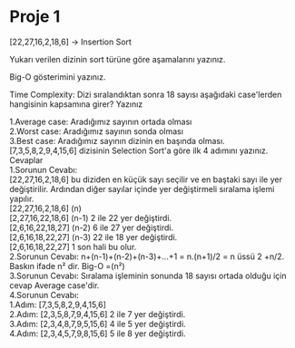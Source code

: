 # Proje 1
[22,27,16,2,18,6] -> Insertion Sort

Yukarı verilen dizinin sort türüne göre aşamalarını yazınız. <br>

Big-O gösterimini yazınız.<br>

Time Complexity: Dizi sıralandıktan sonra 18 sayısı aşağıdaki case'lerden hangisinin kapsamına girer? Yazınız<br>

1.Average case: Aradığımız sayının ortada olması<br>
2.Worst case: Aradığımız sayının sonda olması<br>
3.Best case: Aradığımız sayının dizinin en başında olması.<br>
[7,3,5,8,2,9,4,15,6] dizisinin Selection Sort'a göre ilk 4 adımını yazınız.<br>
Cevaplar<br>
1.Sorunun Cevabı:<br>
[22,27,16,2,18,6] bu diziden en küçük sayı seçilir ve en baştaki sayı ile yer değiştirilir. Ardından diğer sayılar içinde yer değiştirmeli sıralama işlemi yapılır.<br>
[22,27,16,2,18,6] (n)<br>
[2,27,16,22,18,6] (n-1) 2 ile 22 yer değiştirdi.<br>
[2,6,16,22,18,27] (n-2) 6 ile 27 yer değiştirdi.<br>
[2,6,16,18,22,27] (n-3) 22 ile 18 yer değiştirdi.<br>
[2,6,16,18,22,27]  1 son hali bu olur.<br>
2.Sorunun Cevabı: n+(n-1)+(n-2)+(n-3)+...+1 = n.(n+1)/2 = n üssü 2 +n/2. Baskın ifade n² dir. Big-O =(n²)<br>
3.Sorunun Cevabı: Sıralama işleminin sonunda 18 sayısı ortada olduğu için cevap Average case'dir.<br>
4.Sorunun Cevabı:<br>
1.Adım: [7,3,5,8,2,9,4,15,6]<br>
2.Adım: [2,3,5,8,7,9,4,15,6] 2 ile 7 yer değiştirdi.<br>
3.Adım: [2,3,4,8,7,9,5,15,6] 4 ile 5 yer değiştirdi.<br>
4.Adım: [2,3,4,5,7,9,8,15,6] 5 ile 8 yer değiştirdi.<br>